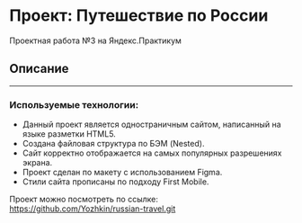 
# Проект: Путешествие по России
Проектная работа №3 на Яндекс.Практикум

## Описание
---

### Используемые технологии:

* Данный проект является одностраничным сайтом, написанный на языке разметки HTML5.
* Создана файловая структура по БЭМ (Nested).
* Сайт корректно отображается на самых популярных разрешениях экрана.
* Проект сделан по макету с использованием Figma.
* Стили сайта прописаны по подходу First Mobile.

Проект можно посмотреть по ссылке: https://github.com/Yozhkin/russian-travel.git
